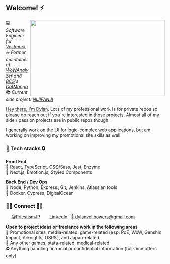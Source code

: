 <h2>Welcome! ⚡</h2>
<img src="wp2.gif" width="426" height="240" align="right" />

💻 *Software Engineer for [Vestmark](https://www.vestmark.com/)*<br/>
☕ *Former maintainer of [WoWAnalyzer](https://github.com/WoWAnalyzer/WoWAnalyzer) and [BCS](https://twitter.com/BCScanlations)'s [CatManga](https://www.reddit.com/r/KanojoOkarishimasu/comments/qs8d8k/catmanga_has_announced_its_shutdown_today_it_is/)*<br/>
📚 *Current side project: [NIJIFANJI](http://www.nijifanji.com)*

[Hey there, I'm Dylan](https://dbowers.io/). Lots of my professional work is for private repos so please do reach out if you're interested in those projects. Almost all of my side / passion projects are in public repos though.

I generally work on the UI for logic-complex web applications, but am working on improving my promotional site skills as well.

<h3>🔑 Tech stacks 🔒</h3>

<b>Front End</b><br/>
💚 React, TypeScript, CSS/Sass, Jest, Enzyme<br/>
💛 Next.js, Emotion.js, Styled Components<br/>

<b>Back End / Dev Ops</b><br/>
💚 Node, Python, Express, Git, Jenkins, Atlassian tools<br/>
💛 Docker, Cypress, DigitalOcean

<h3>🤝🏻 Connect 🤝🏾</h3>

<a href="https://www.twitter.com/PriestismJP"><img src="https://raw.githubusercontent.com/peterthehan/peterthehan/master/assets/twitter.svg" width="14" height="14"> @PriestismJP</a>&nbsp;&nbsp;&nbsp;<a href="https://www.linkedin.com/in/dylan-bowers/"><img src="https://raw.githubusercontent.com/peterthehan/peterthehan/master/assets/linkedin.svg" width="14" height="14"> LinkedIn</a>&nbsp;&nbsp;&nbsp;<a href="mailto:dylan.volibowers@gmail.com">📧 dylanvolibowers@gmail.com</a>

<b>Open to project ideas or freelance work in the following areas</b><br/>
💚 Promotional sites, media-related, game-related (esp. PoE, WoW, Genshin Impact, Arknights, OSRS), and Japan-related<br/>
💛 Any other games, stats-related, medical-related<br/>
⛔ Anything handling financial or confidential information (full-time offers only)
